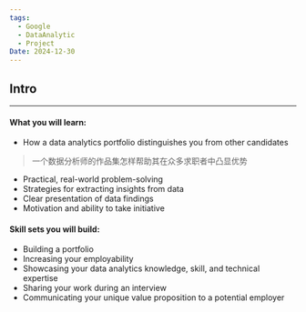 ```yaml
---
tags:
  - Google
  - DataAnalytic
  - Project
Date: 2024-12-30
---
```


## Intro
---

#### What you will learn:

- How a data analytics portfolio distinguishes you from other candidates
> 一个数据分析师的作品集怎样帮助其在众多求职者中凸显优势
- Practical, real-world problem-solving
- Strategies for extracting insights from data
- Clear presentation of data findings
- Motivation and ability to take initiative

#### Skill sets you will build:

- Building a portfolio
- Increasing your employability
- Showcasing your data analytics knowledge, skill, and technical expertise
- Sharing your work during an interview
- Communicating your unique value proposition to a potential employer